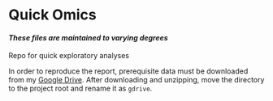 <!---
Copyright 2020 Emir Turkes

Licensed under the Apache License, Version 2.0 (the "License");
you may not use this file except in compliance with the License.
You may obtain a copy of the License at

    http://www.apache.org/licenses/LICENSE-2.0

Unless required by applicable law or agreed to in writing, software
distributed under the License is distributed on an "AS IS" BASIS,
WITHOUT WARRANTIES OR CONDITIONS OF ANY KIND, either express or implied.
See the License for the specific language governing permissions and
limitations under the License.
-->

# Quick Omics
#### *These files are maintained to varying degrees*

Repo for quick exploratory analyses

In order to reproduce the report, prerequisite data must be downloaded from my [Google Drive](https://drive.google.com/drive/folders/1FFPdDBOI8HOlI6Fp72Or8kWOgeflNc6l?usp=sharing).
After downloading and unzipping, move the directory to the project root and rename it as `gdrive`.
